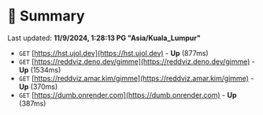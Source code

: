 # 📖 Summary
Last updated: **11/9/2024, 1:28:13 PG "Asia/Kuala_Lumpur"**

- `GET` [https://hst.ujol.dev](https://hst.ujol.dev) - **Up** (877ms)
- `GET` [https://reddviz.deno.dev/gimme](https://reddviz.deno.dev/gimme) - **Up** (1534ms)
- `GET` [https://reddviz.amar.kim/gimme](https://reddviz.amar.kim/gimme) - **Up** (370ms)
- `GET` [https://dumb.onrender.com](https://dumb.onrender.com) - **Up** (387ms)
